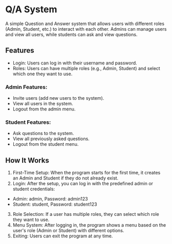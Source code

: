 # Q/A System

A simple Question and Answer system that allows users with different roles (Admin, Student, etc.) to interact with each other. Admins can manage users and view all users, while students can ask and view questions.

## Features
- Login: Users can log in with their username and password.
- Roles: Users can have multiple roles (e.g., Admin, Student) and select which one they want to use.
### Admin Features:
- Invite users (add new users to the system).
- View all users in the system.
- Logout from the admin menu.
### Student Features:
- Ask questions to the system.
- View all previously asked questions.
- Logout from the student menu.

## How It Works
1. First-Time Setup: When the program starts for the first time, it creates an Admin and Student if they do not already exist.
2. Login: After the setup, you can log in with the predefined admin or student credentials:
  - Admin: admin, Password: admin123
  - Student: student, Password: student123
3. Role Selection: If a user has multiple roles, they can select which role they want to use.
4. Menu System: After logging in, the program shows a menu based on the user's role (Admin or Student) with different options.
5. Exiting: Users can exit the program at any time.



